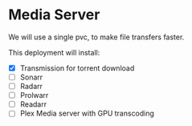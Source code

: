 # Media Server

We will use a single pvc, to make file transfers faster.

This deployment will install:

- [x] Transmission for torrent download
- [ ] Sonarr
- [ ] Radarr
- [ ] Prolwarr
- [ ] Readarr
- [ ] Plex Media server with GPU transcoding
